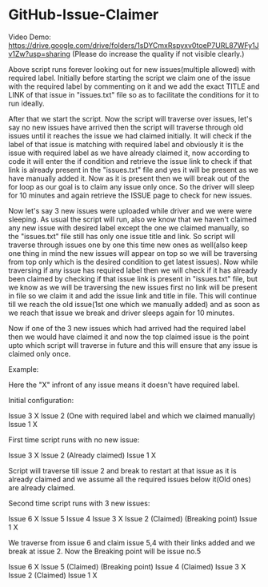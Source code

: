 # GitHub-Issue-Claimer


Video Demo: https://drive.google.com/drive/folders/1sDYCmxRspyxv0toeP7URL87WFy1Jv1Zw?usp=sharing
(Please do increase the quality if not visible clearly.)

Above script runs forever looking out for new issues(multiple allowed) with required label. Initially before starting the script we claim one of the issue
with the required label by commenting on it and we add the exact TITLE and LINK of that issue in "issues.txt" file so as to facilitate the conditions
for it to run ideally.

After that we start the script. Now the script will traverse over issues, let's say no new issues have arrived then the script will traverse through
old issues until it reaches the issue we had claimed initially. It will check if the label of that issue is matching with required label and
obviously it is the issue with required label as we have already claimed it, now according to code it will enter the if condition and retrieve the
issue link to check if that link is already present in the "issues.txt" file and yes it will be present as we have manually added it. Now as it is
present then we will break out of the for loop as our goal is to claim any issue only once. So the driver will sleep for 10 minutes and again retrieve
the ISSUE page to check for new issues.

Now let's say 3 new issues were uploaded while driver and we were were sleeping. As usual the script will run, also we know that we haven't claimed
any new issue with desired label except the one we claimed manually, so the "issues.txt" file still has only one issue title and link. So script
will traverse through issues one by one this time new ones as well(also keep one thing in mind the new issues will appear on top so we will be traversing
from top only which is the desired condition to get latest issues). Now while traversing if any issue has required label then we will check if it has
already been claimed by checking if that issue link is present in "issues.txt" file, but we know as we will be traversing the new issues first no link
will be present in file so we claim it and add the issue link and title in file. This will continue till we reach the old issue(1st one which we manually added)
and as soon as we reach that issue we break and driver sleeps again for 10 minutes.

Now if one of the 3 new issues which had arrived had the required label then we would have claimed it and now the top claimed issue is the point upto which script will
traverse in future and this will ensure that any issue is claimed only once.


Example:

Here the "X" infront of any issue means it doesn't have required label.

Initial configuration:

Issue 3 X
Issue 2 (One with required label and which we claimed manually)
Issue 1 X

First time script runs with no new issue:

Issue 3 X
Issue 2 (Already claimed)
Issue 1 X

Script will traverse till issue 2 and break to restart at that issue as it is already claimed and we assume all the required issues below it(Old ones) are already
claimed.

Second time script runs with 3 new issues:

Issue 6 X
Issue 5
Issue 4
Issue 3 X
Issue 2 (Claimed) (Breaking point)
Issue 1 X

We traverse from issue 6 and claim issue 5,4 with their links added and we break at issue 2. Now the Breaking point will be issue no.5

Issue 6 X
Issue 5 (Claimed) (Breaking point)
Issue 4 (Claimed)
Issue 3 X
Issue 2 (Claimed)
Issue 1 X
